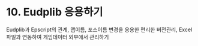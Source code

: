 # 10. Eudplib 응용하기

Eudplib과 Epscript의 관계, 맵이름, 포스이름 변경을 응용한 편리한 버전관리, Excel 파일과 연동하여 게임데이터 외부에서 관리하기